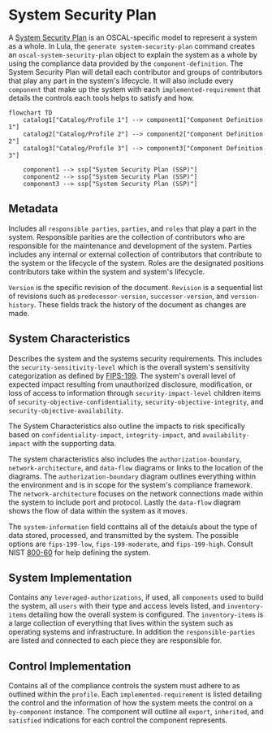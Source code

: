 # System Security Plan

A [System Security Plan](https://pages.nist.gov/OSCAL-Reference/models/v1.1.2/system-security-plan/json-reference/#/system-security-plan) is an OSCAL-specific model to represent a system as a whole. In Lula, the `generate system-security-plan` command creates an `oscal-system-security-plan` object to explain the system as a whole by using the compliance data provided by the `component-definition`. The System Security Plan will detail each contributor and groups of contributors that play any part in the system's lifecycle. It will also include every `component` that make up the system with each `implemented-requirement` that details the controls each tools helps to satisfy and how.

```mermaid
flowchart TD
    catalog1["Catalog/Profile 1"] --> component1["Component Definition 1"]
    catalog2["Catalog/Profile 2"] --> component2["Component Definition 2"]
    catalog3["Catalog/Profile 3"] --> component3["Component Definition 3"]

    component1 --> ssp["System Security Plan (SSP)"]
    component2 --> ssp["System Security Plan (SSP)"]
    component3 --> ssp["System Security Plan (SSP)"]
```

## Metadata

Includes all `responsible parties`, `parties`, and `roles` that play a part in the system. Responsible parities are the collection of contributors who are responsible for the maintenance and development of the system. Parties includes any internal or external collection of contributors that contribute to the system or the lifecycle of the system. Roles are the designated positions contributors take within the system and system's lifecycle.

`Version` is the specific revision of the document. `Revision` is a sequential list of revisions such as `predecessor-version`, `successor-version`, and `version-history`. These fields track the history of the document as changes are made.

## System Characteristics

Describes the system and the systems security requirements. This includes the `security-sensitivity-level` which is the overall system's sensitivity categorization as defined by [FIPS-199](https://nvlpubs.nist.gov/nistpubs/FIPS/NIST.FIPS.199.pdf). The system's overall level of expected impact resulting from unauthorized disclosure, modification, or loss of access to information through `security-impact-level` children items of `security-objective-confidentiality`, `security-objective-integrity`, and `security-objective-availability`.

The System Characteristics also outline the impacts to risk specifically based on `confidentiality-impact`, `integrity-impact`, and `availability-impact` with the supporting data.

The system characteristics also includes the `authorization-boundary`, `network-architecture`, and `data-flow` diagrams or links to the location of the diagrams. The `authorization-boundary` diagram outlines everything within the environment and is in scope for the system's compliance framework. The `network-architecture` focuses on the network connections made within the system to include port and protocol. Lastly the `data-flow` diagram shows the flow of data within the system as it moves.

The `system-information` field conttains all of the detaiuls about the type of data stored, processed, and transmitted by the system. The possible options are `fips-199-low`, `fips-199-moderate`, and `fips-199-high`. Consult NIST [800-60](https://nvlpubs.nist.gov/nistpubs/Legacy/SP/nistspecialpublication800-60v2r1.pdf) for help defining the system.

## System Implementation

Contains any `leveraged-authorizations`, if used, all `components` used to build the system, all `users` with their type and access levels listed, and `inventory-items` detailing how the overall system is configured. The `inventory-items` is a large collection of everything that lives within the system such as operating systems and infrastructure. In addition the `responsible-parties` are listed and connected to each piece they are responsible for.

## Control Implementation

Contains all of the compliance controls the system must adhere to as outlined within the `profile`. Each `implemented-requirement` is listed detailing the control and the information of how the system meets the control on a `by-component` instance. The component will outline all `export`, `inherited`, and `satisfied` indications for each control the component represents.
